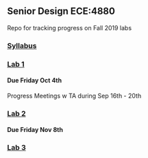 ## Senior Design ECE:4880
Repo for tracking progress on Fall 2019 labs

### [Syllabus](https://github.com/bmitchinson/ece4880/blob/master/docs/syllabus.pdf)

### [Lab 1](https://github.com/bmitchinson/ece4880/tree/master/Lab1) 
#### Due Friday Oct 4th
Progress Meetings w TA during Sep 16th - 20th

### [Lab 2](https://github.com/bmitchinson/ece4880/tree/master/Lab2)
#### Due Friday Nov 8th

### [Lab 3](https://github.com/bmitchinson/ece4880/tree/master/Lab3) 
